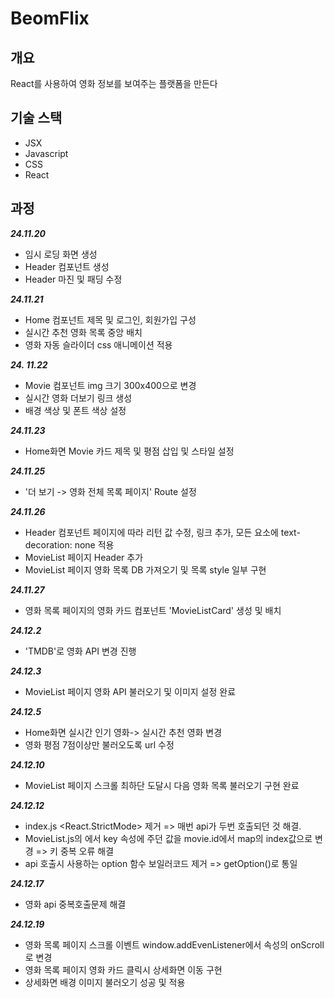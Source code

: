 <h1>BeomFlix</h1>
<h2>개요</h2>
<p>React를 사용하여 영화 정보를 보여주는 플랫폼을 만든다<p>

<h2>기술 스택</h2>
<ul>
  <li>JSX</li>
  <li>Javascript</li>
  <li>CSS</li>
  <li>React</li>
</ul>

<h2>과정</h2>

***24.11.20***
- 임시 로딩 화면 생성
- Header 컴포넌트 생성
- Header 마진 및 패딩 수정

***24.11.21***

- Home 컴포넌트 제목 및 로그인, 회원가입 구성
- 실시간 추천 영화 목록 중앙 배치
- 영화 자동 슬라이더 css 애니메이션 적용

***24. 11.22***
- Movie 컴포넌트 img 크기 300x400으로 변경
- 실시간 영화 더보기 링크 생성
- 배경 색상 및 폰트 색상 설정 

***24.11.23***
- Home화면 Movie 카드 제목 및 평점 삽입 및 스타일 설정


***24.11.25***
- '더 보기 -> 영화 전체 목록 페이지' Route 설정

***24.11.26***
- Header 컴포넌트 페이지에 따라 리턴 값 수정, 링크 추가, 모든 요소에 text-decoration: none 적용
- MovieList 페이지 Header 추가
- MovieList 페이지 영화 목록 DB 가져오기 및 목록 style 일부 구현

***24.11.27***
- 영화 목록 페이지의 영화 카드 컴포넌트 'MovieListCard' 생성 및 배치


***24.12.2***
- 'TMDB'로 영화 API 변경 진행

***24.12.3***
- MovieList 페이지 영화 API 불러오기 및 이미지 설정 완료

***24.12.5***
- Home화면 실시간 인기 영화-> 실시간 추천 영화 변경
- 영화 평점 7점이상만 불러오도록 url 수정

***24.12.10***
- MovieList 페이지 스크롤 최하단 도달시 다음 영화 목록 불러오기 구현 완료

***24.12.12***
- index.js <React.StrictMode> 제거 => 매번 api가 두번 호출되던 것 해결.
- MovieList.js의 <MovieListCard>에서 key 속성에 주던 값을 movie.id에서 map의 index값으로 변경
=> 키 중복 오류 해결
- api 호출시 사용하는 option 함수 보일러코드 제거 => getOption()로 통일

***24.12.17***
- 영화 api 중복호출문제 해결

***24.12.19***
- 영화 목록 페이지 스크롤 이벤트 window.addEvenListener에서 속성의 onScroll로 변경
- 영화 목록 페이지 영화 카드 클릭시 상세화면 이동 구현
- 상세화면 배경 이미지 불러오기 성공 및 적용